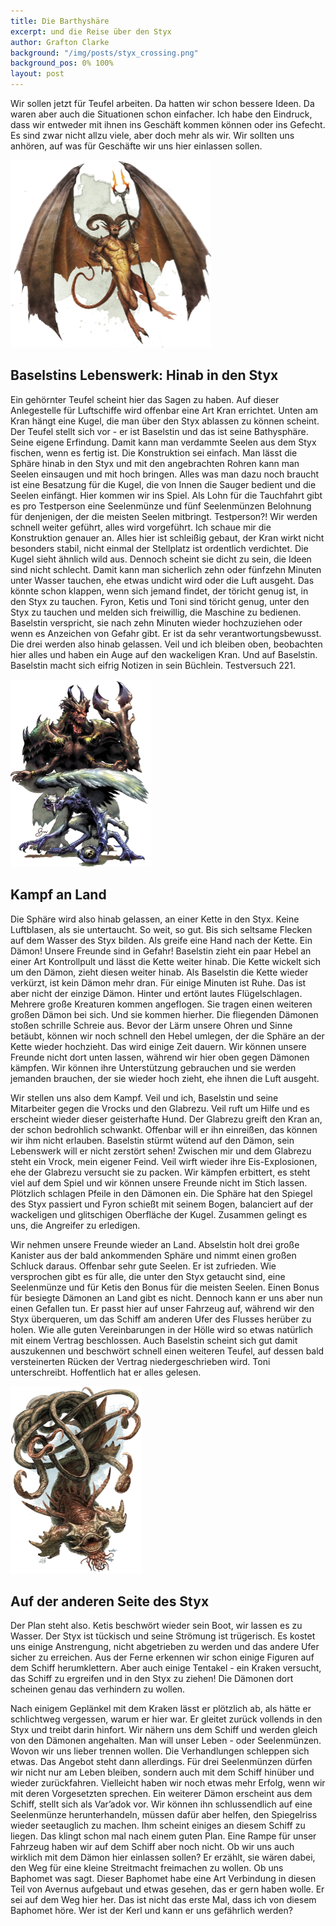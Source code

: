 ```yaml
---
title: Die Barthyshäre
excerpt: und die Reise über den Styx
author: Grafton Clarke
background: "/img/posts/styx_crossing.png"
background_pos: 0% 100%
layout: post
---
```


Wir sollen jetzt für Teufel arbeiten. Da hatten wir schon bessere Ideen. Da
waren aber auch die Situationen schon einfacher. Ich habe den Eindruck, dass wir
entweder mit ihnen ins Geschäft kommen können oder ins Gefecht. Es sind zwar
nicht allzu viele, aber doch mehr als wir. Wir sollten uns anhören, auf was für
Geschäfte wir uns hier einlassen sollen.

![Baselstin](/img/posts/horned_devil.png)
## Baselstins Lebenswerk: Hinab in den Styx

Ein gehörnter Teufel scheint hier das Sagen zu haben. Auf dieser Anlegestelle
für Luftschiffe wird offenbar eine Art Kran errichtet. Unten am Kran hängt eine
Kugel, die man über den Styx ablassen zu können scheint. Der Teufel stellt sich
vor - er ist Baselstin und das ist seine Bathysphäre. Seine eigene Erfindung.
Damit kann man verdammte Seelen aus dem Styx fischen, wenn es fertig ist. Die
Konstruktion sei einfach. Man lässt die Sphäre hinab in den Styx und mit den
angebrachten Rohren kann man Seelen einsaugen und mit hoch bringen. Alles was
man dazu noch braucht ist eine Besatzung für die Kugel, die von Innen die Sauger
bedient und die Seelen einfängt. Hier kommen wir ins Spiel. Als Lohn für die
Tauchfahrt gibt es pro Testperson eine Seelenmünze und fünf Seelenmünzen
Belohnung für denjenigen, der die meisten Seelen mitbringt. Testperson?! Wir
werden schnell weiter geführt, alles wird vorgeführt. Ich schaue mir die
Konstruktion genauer an. Alles hier ist schleißig gebaut, der Kran wirkt nicht
besonders stabil, nicht einmal der Stellplatz ist ordentlich verdichtet. Die
Kugel sieht ähnlich wild aus. Dennoch scheint sie dicht zu sein, die Ideen sind
nicht schlecht. Damit kann man sicherlich zehn oder fünfzehn Minuten unter
Wasser tauchen, ehe etwas undicht wird oder die Luft ausgeht. Das könnte schon
klappen, wenn sich jemand findet, der töricht genug ist, in den Styx zu tauchen.
Fyron, Ketis und Toni sind töricht genug, unter den Styx zu tauchen und melden
sich freiwillig, die Maschine zu bedienen. Baselstin verspricht, sie nach zehn
Minuten wieder hochzuziehen oder wenn es Anzeichen von Gefahr gibt. Er ist da
sehr verantwortungsbewusst. Die drei werden also hinab gelassen. Veil und ich
bleiben oben, beobachten hier alles und haben ein Auge auf den wackeligen Kran.
Und auf Baselstin. Baselstin macht sich eifrig Notizen in sein Büchlein.
Testversuch 221.

![Glabrezu und Vrock](/img/posts/glabrezu_vrock.png)
## Kampf an Land

Die Sphäre wird also hinab gelassen, an einer Kette in den Styx. Keine
Luftblasen, als sie untertaucht. So weit, so gut. Bis sich seltsame Flecken auf
dem Wasser des Styx bilden. Als greife eine Hand nach der Kette. Ein Dämon!
Unsere Freunde sind in Gefahr! Baselstin zieht ein paar Hebel an einer Art
Kontrollpult und lässt die Kette weiter hinab. Die Kette wickelt sich um den
Dämon, zieht diesen weiter hinab. Als Baselstin die Kette wieder verkürzt, ist
kein Dämon mehr dran. Für einige Minuten ist Ruhe. Das ist aber nicht der
einzige Dämon. Hinter und ertönt lautes Flügelschlagen. Mehrere große Kreaturen
kommen angeflogen. Sie tragen einen weiteren großen Dämon bei sich. Und sie
kommen hierher. Die fliegenden Dämonen stoßen schrille Schreie aus. Bevor der
Lärm unsere Ohren und Sinne betäubt, können wir noch schnell den Hebel umlegen,
der die Sphäre an der Kette wieder hochzieht. Das wird einige Zeit dauern. Wir
können unsere Freunde nicht dort unten lassen, während wir hier oben gegen
Dämonen kämpfen. Wir können ihre Unterstützung gebrauchen und sie werden
jemanden brauchen, der sie wieder hoch zieht, ehe ihnen die Luft ausgeht.

Wir stellen uns also dem Kampf. Veil und ich, Baselstin und seine Mitarbeiter
gegen die Vrocks und den Glabrezu. Veil ruft um Hilfe und es erscheint wieder
dieser geisterhafte Hund. Der Glabrezu greift den Kran an, der schon bedrohlich
schwankt. Offenbar will er ihn einreißen, das können wir ihm nicht erlauben.
Baselstin stürmt wütend auf den Dämon, sein Lebenswerk will er nicht zerstört
sehen! Zwischen mir und dem Glabrezu steht ein Vrock, mein eigener Feind. Veil
wirft wieder ihre Eis-Explosionen, ehe der Glabrezu versucht sie zu packen. Wir
kämpfen erbittert, es steht viel auf dem Spiel und wir können unsere Freunde
nicht im Stich lassen. Plötzlich schlagen Pfeile in den Dämonen ein. Die Sphäre
hat den Spiegel des Styx passiert und Fyron schießt mit seinem Bogen, balanciert
auf der wackeligen und glitschigen Oberfläche der Kugel. Zusammen gelingt es
uns, die Angreifer zu erledigen.

Wir nehmen unsere Freunde wieder an Land. Abselstin holt drei große Kanister aus
der bald ankommenden Sphäre und nimmt einen großen Schluck daraus. Offenbar sehr
gute Seelen. Er ist zufrieden. Wie versprochen gibt es für alle, die unter den
Styx getaucht sind, eine Seelenmünze und für Ketis den Bonus für die meisten
Seelen. Einen Bonus für besiegte Dämonen an Land gibt es nicht. Dennoch kann er
uns aber nun einen Gefallen tun. Er passt hier auf unser Fahrzeug auf, während
wir den Styx überqueren, um das Schiff am anderen Ufer des Flusses herüber zu
holen. Wie alle guten Vereinbarungen in der Hölle wird so etwas natürlich mit
einem Vertrag beschlossen. Auch Baselstin scheint sich gut damit auszukennen und
beschwört schnell einen weiteren Teufel, auf dessen bald versteinerten Rücken
der Vertrag niedergeschrieben wird. Toni unterschreibt. Hoffentlich hat er alles
gelesen.

![Kraken](/img/posts/kraken.png)
## Auf der anderen Seite des Styx

Der Plan steht also. Ketis beschwört wieder sein Boot, wir lassen es zu Wasser.
Der Styx ist tückisch und seine Strömung ist trügerisch. Es kostet uns einige
Anstrengung, nicht abgetrieben zu werden und das andere Ufer sicher zu
erreichen. Aus der Ferne erkennen wir schon einige Figuren auf dem Schiff
herumklettern. Aber auch einige Tentakel - ein Kraken versucht, das Schiff zu
ergreifen und in den Styx zu ziehen! Die Dämonen dort scheinen genau das
verhindern zu wollen.

Nach einigem Geplänkel mit dem Kraken lässt er plötzlich ab, als hätte er
schlichtweg vergessen, warum er hier war. Er gleitet zurück vollends in den Styx
und treibt darin hinfort. Wir nähern uns dem Schiff und werden gleich von den
Dämonen angehalten. Man will unser Leben - oder Seelenmünzen. Wovon wir uns
lieber trennen wollen. Die Verhandlungen schleppen sich etwas. Das Angebot steht
dann allerdings. Für drei Seelenmünzen dürfen wir nicht nur am Leben bleiben,
sondern auch mit dem Schiff hinüber und wieder zurückfahren. Vielleicht haben
wir noch etwas mehr Erfolg, wenn wir mit deren Vorgesetzten sprechen. Ein
weiterer Dämon erscheint aus dem Schiff, stellt sich als Var’adok vor. Wir
können ihn schlussendlich auf eine Seelenmünze herunterhandeln, müssen dafür
aber helfen, den Spiegelriss wieder seetauglich zu machen. Ihm scheint einiges
an diesem Schiff zu liegen. Das klingt schon mal nach einem guten Plan. Eine
Rampe für unser Fahrzeug haben wir auf dem Schiff aber noch nicht. Ob wir uns
auch wirklich mit dem Dämon hier einlassen sollen? Er erzählt, sie wären dabei,
den Weg für eine kleine Streitmacht freimachen zu wollen. Ob uns Baphomet was
sagt. Dieser Baphomet habe eine Art Verbindung in diesen Teil von Avernus
aufgebaut und etwas gesehen, das er gern haben wolle. Er sei auf dem Weg hier
her. Das ist nicht das erste Mal, dass ich von diesem Baphomet höre. Wer ist der
Kerl und kann er uns gefährlich werden?
